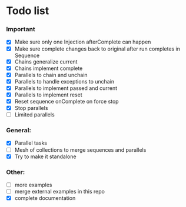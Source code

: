 # Todo list

### Important
- [x] Make sure only one Injection afterComplete can happen
- [x] Make sure complete changes back to original after run completes in Sequence
- [x] Chains generalize current
- [x] Chains implement complete
- [x] Parallels to chain and unchain
- [x] Parallels to handle exceptions to unchain
- [x] Parallels to implement passed and current
- [x] Parallels to implement reset
- [x] Reset sequence onComplete on force stop
- [x] Stop parallels
- [ ] Limited parallels

### General:

- [x] Parallel tasks
- [ ] Mesh of collections to merge sequences and parallels
- [x] Try to make it standalone

### Other:

- [ ] more examples
- [ ] merge external examples in this repo
- [x] complete documentation
